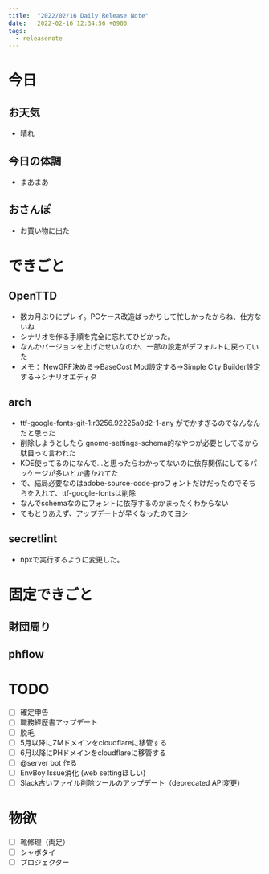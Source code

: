 ```yaml
---
title:  "2022/02/16 Daily Release Note"
date:   2022-02-16 12:34:56 +0900
tags:
  - releasenote
---
```

# 今日

## お天気

* 晴れ

## 今日の体調

* まあまあ

## おさんぽ

* お買い物に出た

# できごと

## OpenTTD

* 数カ月ぶりにプレイ。PCケース改造ばっかりして忙しかったからね、仕方ないね
* シナリオを作る手順を完全に忘れてひどかった。
* なんかバージョンを上げたせいなのか、一部の設定がデフォルトに戻っていた
* メモ： NewGRF決める→BaseCost Mod設定する→Simple City Builder設定する→シナリオエディタ

## arch

* ttf-google-fonts-git-1:r3256.92225a0d2-1-any がでかすぎるのでなんなんだと思った
* 削除しようとしたら gnome-settings-schema的なやつが必要としてるから駄目って言われた
* KDE使ってるのになんで…と思ったらわかってないのに依存関係にしてるパッケージが多いとか書かれてた
* で、結局必要なのはadobe-source-code-proフォントだけだったのでそちらを入れて、ttf-google-fontsは削除
* なんでschemaなのにフォントに依存するのかまったくわからない
* でもとりあえず、アップデートが早くなったのでヨシ

## secretlint

* npxで実行するように変更した。

# 固定できごと

## 財団周り


## phflow


# TODO 

- [ ] 確定申告
- [ ] 職務経歴書アップデート
- [ ] 脱毛
- [ ] 5月以降にZMドメインをcloudflareに移管する
- [ ] 6月以降にPHドメインをcloudflareに移管する
- [ ] @server bot 作る
- [ ] EnvBoy Issue消化 (web settingほしい)
- [ ] Slack古いファイル削除ツールのアップデート（deprecated API変更）

# 物欲

- [ ] 靴修理（両足）
- [ ] シャボタイ
- [ ] プロジェクター
